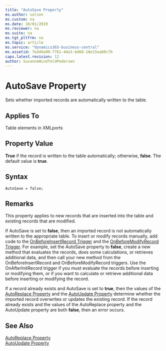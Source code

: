 ```yaml
---
title: "AutoSave Property"
ms.author: solsen
ms.custom: na
ms.date: 10/01/2019
ms.reviewer: na
ms.suite: na
ms.tgt_pltfrm: na
ms.topic: article
ms.service: "dynamics365-business-central"
ms.assetid: 7ed49a99-f761-4da3-bd68-18e15ea80c7b
caps.latest.revision: 12
author: SusanneWindfeldPedersen
---
```


# AutoSave Property
Sets whether imported records are automatically written to the table.  
  
## Applies To  
 Table elements in XMLports  
  
## Property Value  
 **True** if the record is written to the table automatically; otherwise, **false**. The default value is **true**.  

## Syntax
```
AutoSave = false;
```

## Remarks  
This property applies to new records that are inserted into the table and existing records that are modified.  
  
If AutoSave is set to **false**, then an imported record is not automatically written to the appropriate table. To insert or modify records manually, add code to the [OnBeforeInsertRecord Trigger](../triggers/devenv-onbeforeinsertrecord-trigger.md) and the [OnBeforeModifyRecord Trigger](../triggers/devenv-onbeforemodifyrecord-trigger.md). For example, set the AutoSave property to **false**, create a new method that evaluates the records, does some calculations, or retrieves additional data, and then call your new method from the OnBeforeInsertRecord and OnBeforeModifyRecord triggers. Use the OnAfterInitRecord trigger if you must evaluate the records before inserting or modifying them, or if you want to calculate or retrieve additional data before inserting or modifying the record.  
  
If a record already exists and AutoSave is set to **true**, then the values of the [AutoReplace Property](devenv-autoreplace-property.md) and the [AutoUpdate Property](devenv-autoupdate-property.md) determine whether the imported record overwrites or updates the existing record. If the record already exists and the values of the AutoReplace property and the AutoUpdate property are both **false**, then an error occurs.  
  
## See Also  
[AutoReplace Property](devenv-autoreplace-property.md)   
[AutoUpdate Property](devenv-autoupdate-property.md)